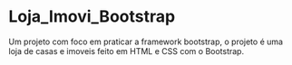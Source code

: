 # Loja_Imovi_Bootstrap
Um projeto com foco em praticar a framework bootstrap, o projeto é uma loja de casas e imoveis feito em HTML e CSS com o Bootstrap.
